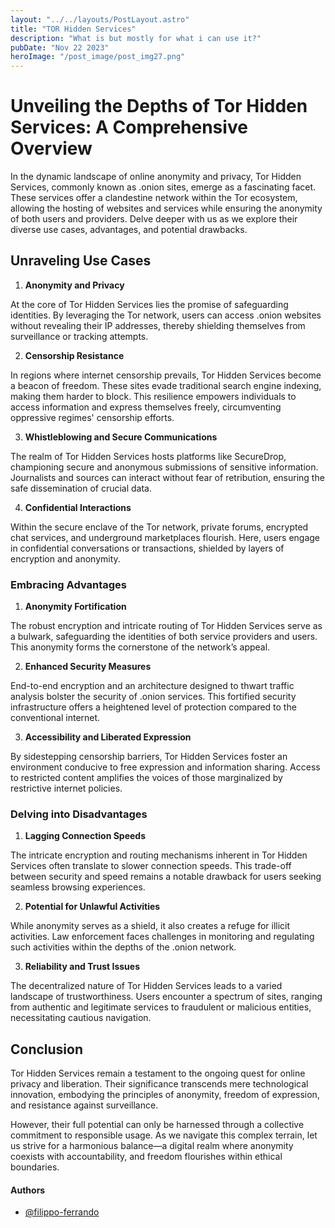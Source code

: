 ```yaml
---
layout: "../../layouts/PostLayout.astro"
title: "TOR Hidden Services"
description: "What is but mostly for what i can use it?"
pubDate: "Nov 22 2023"
heroImage: "/post_image/post_img27.png"
---
```


# Unveiling the Depths of Tor Hidden Services: A Comprehensive Overview

In the dynamic landscape of online anonymity and privacy, Tor Hidden Services, commonly known as .onion sites, emerge as a fascinating facet. These services offer a clandestine network within the Tor ecosystem, allowing the hosting of websites and services while ensuring the anonymity of both users and providers. Delve deeper with us as we explore their diverse use cases, advantages, and potential drawbacks.

## Unraveling Use Cases

1. **Anonymity and Privacy**

At the core of Tor Hidden Services lies the promise of safeguarding identities. By leveraging the Tor network, users can access .onion websites without revealing their IP addresses, thereby shielding themselves from surveillance or tracking attempts.

2. **Censorship Resistance**

In regions where internet censorship prevails, Tor Hidden Services become a beacon of freedom. These sites evade traditional search engine indexing, making them harder to block. This resilience empowers individuals to access information and express themselves freely, circumventing oppressive regimes' censorship efforts.

3. **Whistleblowing and Secure Communications**

The realm of Tor Hidden Services hosts platforms like SecureDrop, championing secure and anonymous submissions of sensitive information. Journalists and sources can interact without fear of retribution, ensuring the safe dissemination of crucial data.

4. **Confidential Interactions**

Within the secure enclave of the Tor network, private forums, encrypted chat services, and underground marketplaces flourish. Here, users engage in confidential conversations or transactions, shielded by layers of encryption and anonymity.

### Embracing Advantages

1. **Anonymity Fortification**

The robust encryption and intricate routing of Tor Hidden Services serve as a bulwark, safeguarding the identities of both service providers and users. This anonymity forms the cornerstone of the network’s appeal.

2. **Enhanced Security Measures**

End-to-end encryption and an architecture designed to thwart traffic analysis bolster the security of .onion services. This fortified security infrastructure offers a heightened level of protection compared to the conventional internet.

3. **Accessibility and Liberated Expression**

By sidestepping censorship barriers, Tor Hidden Services foster an environment conducive to free expression and information sharing. Access to restricted content amplifies the voices of those marginalized by restrictive internet policies.

### Delving into Disadvantages

1. **Lagging Connection Speeds**

The intricate encryption and routing mechanisms inherent in Tor Hidden Services often translate to slower connection speeds. This trade-off between security and speed remains a notable drawback for users seeking seamless browsing experiences.

2. **Potential for Unlawful Activities**

While anonymity serves as a shield, it also creates a refuge for illicit activities. Law enforcement faces challenges in monitoring and regulating such activities within the depths of the .onion network.

3. **Reliability and Trust Issues**

The decentralized nature of Tor Hidden Services leads to a varied landscape of trustworthiness. Users encounter a spectrum of sites, ranging from authentic and legitimate services to fraudulent or malicious entities, necessitating cautious navigation.

## Conclusion

Tor Hidden Services remain a testament to the ongoing quest for online privacy and liberation. Their significance transcends mere technological innovation, embodying the principles of anonymity, freedom of expression, and resistance against surveillance.

However, their full potential can only be harnessed through a collective commitment to responsible usage. As we navigate this complex terrain, let us strive for a harmonious balance—a digital realm where anonymity coexists with accountability, and freedom flourishes within ethical boundaries.

#### Authors

- [@filippo-ferrando](https://www.github.com/filippo-ferrando)